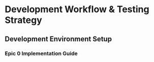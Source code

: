 # Development Workflow & Testing Strategy

## Development Environment Setup

### Epic 0 Implementation Guide

```powershell
